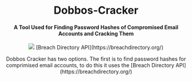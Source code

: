 <h1 align="center">Dobbos-Cracker</h1>
<h4 align="center">A Tool Used for Finding Password Hashes of Compromised Email Accounts and Cracking Them</h4>
<p align="center"><img src="https://imgur.com/QWTSmxr.jpg">
  [Breach Directory API](https://breachdirectory.org/)
<p align="center">Dobbos Cracker has two options. The first is to find password hashes for comprimised email accounts, to do this it uses the [Breach Directory API](https://breachdirectory.org/)

